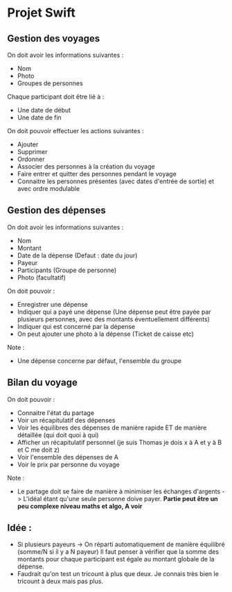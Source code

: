# Projet Swift

## Gestion des voyages  
On doit avoir les informations suivantes :
* Nom
* Photo
* Groupes de personnes

Chaque participant doit être lié à : 
* Une date de début
* Une date de fin

On doit pouvoir effectuer les actions suivantes :
* Ajouter
* Supprimer
* Ordonner
* Associer des personnes à la création du voyage
* Faire entrer et quitter des personnes pendant le voyage
* Connaitre les personnes présentes (avec dates d'entrée de sortie) et avec ordre modulable

## Gestion des dépenses

On doit avoir les informations suivantes :
* Nom 
* Montant 
* Date de la dépense (Defaut : date du jour) 
* Payeur 
* Participants (Groupe de personne) 
* Photo (facultatif)

On doit pouvoir :
* Enregistrer une dépense
* Indiquer qui a payé une dépense (Une dépense peut être payée par plusieurs
  personnes, avec des montants éventuellement différents)
* Indiquer qui est concerné par la dépense
* On peut ajouter une photo à la dépense (Ticket de caisse etc)

Note :
* Une dépense concerne par défaut, l'ensemble du groupe

## Bilan du voyage

On doit pouvoir :
* Connaitre l'état du partage
* Voir un récapitulatif des dépenses
* Voir les équilibres des dépenses de manière rapide ET de manière détaillée
  (qui doit quoi à qui)
* Afficher un récapitulatif personnel (je suis Thomas je dois x à A et y à B et
  C me doit z)
* Voir l'ensemble des dépenses de A
* Voir le prix par personne du voyage

Note :
* Le partage doit se faire de manière à minimiser les échanges d'argents ->
  L'idéal étant qu'une seule personne doive payer. **Partie peut être un peu
  complexe niveau maths et algo, A voir**

## Idée :

* Si plusieurs payeurs -> On réparti automatiquement de manière équilibré (somme/N
si il y a N payeur) Il faut penser à vérifier que la somme des montants pour
chaque participant est égale au montant globale de la dépense. 
* Faudrait qu'on test un tricount à plus que deux. Je connais très bien le
  tricount à deux mais pas plus.
